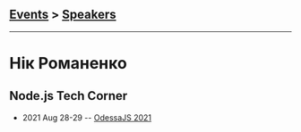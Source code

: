 ## [Events](../README.md) > [Speakers](../speakers.md)
---

# Нік Романенко

## Node.js Tech Corner
- 2021 Aug 28-29 -- [OdessaJS 2021](https://youtu.be/h4uStCrO8tg)    
